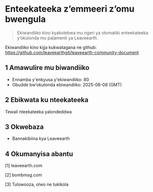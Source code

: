 # Enteekateeka z’emmeeri z’omu bwengula

>Ekiwandiiko kino kyakolebwa mu ngeri ya otomatiki enteekateeka y’okulonda mu palamenti ya Leaveearth.

Ekiwandiiko kino kijja kukwatagana ne github: https://github.com/leaveearthgit/leaveearth-community-document

## 1 Amawulire mu biwandiiko

- Ennamba y'enkyusa y'ekiwandiiko: 80
- Obudde bw’okutonda ebiwandiiko: 2025-08-08 (GMT)

## 2 Ebikwata ku nteekateeka

Tewali nteekateeka yalondeddwa

## 3 Okwebaza
* Bannakibiina kya Leaveearth

## 4 Okumanyisa abantu
[1] leaveearth.com

[2] bombmsg.com

[3] Tulowooza, olwo ne tukikola